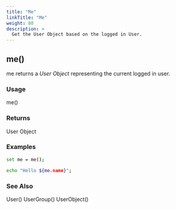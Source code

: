 ```yaml
---
title: "Me"
linkTitle: "Me"
weight: 80
description: >
  Get the User Object based on the logged in User. 
---
```


## me()

me returns a _User Object_ representing the current logged in user.

### Usage

me()

### Returns

User Object

### Examples

```bash
set me = me();

echo "Hello ${me.name}";
```

### See Also

User()
UserGroup()
UserObject()
